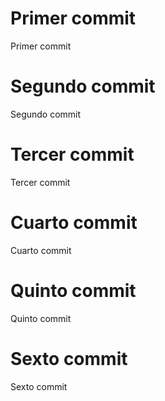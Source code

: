 # Primer commit
Primer commit

# Segundo commit
Segundo commit

# Tercer commit
Tercer commit

# Cuarto commit
Cuarto commit

# Quinto commit
Quinto commit

# Sexto commit
Sexto commit

